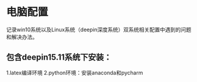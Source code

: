 # 电脑配置

记录win10系统以及Linux系统（deepin深度系统）双系统相关配置中遇到的问题和解决办法。

## 包含deepin15.11系统下安装：
1.latex编译环境
2.python环境：安装anaconda和pycharm

